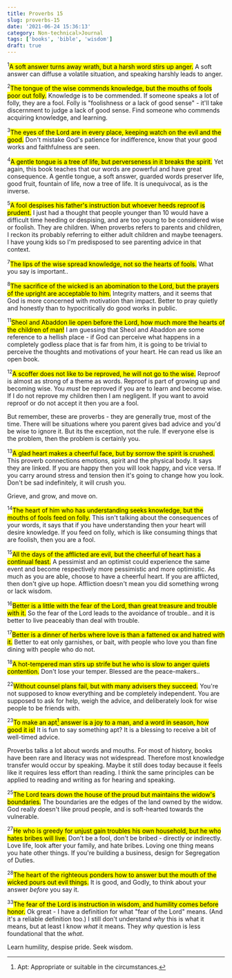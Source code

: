 ```yaml
---
title: Proverbs 15
slug: proverbs-15
date: '2021-06-24 15:36:13'
category: Non-technical>Journal
tags: ['books', 'bible', 'wisdom']
draft: true
---
```


$^{1}$<mark>A soft answer turns away wrath, but a harsh word stirs up
anger.</mark> A soft answer can diffuse a volatile situation, and speaking
harshly leads to anger.

$^{2}$<mark>The tongue of the wise commends knowledge, but the mouths of fools
poor out folly.</mark> Knowledge is to be commended. If someone speaks a lot of
folly, they are a fool. Folly is "foolishness or a lack of good sense" - it'll
take discernment to judge a lack of good sense. Find someone who commends
acquiring knowledge, and learning.

$^{3}$<mark>The eyes of the Lord are in every place, keeping watch on the evil
and the good.</mark> Don't mistake God's patience for indifference, know that
your good works and faithfulness are seen.

$^{4}$<mark>A gentle tongue is a tree of life, but perverseness in it breaks the
spirit.</mark> Yet again, this book teaches that our words are powerful and have
great consequence. A gentle tongue, a soft answer, guarded words preserver
life, good fruit, fountain of life, now a tree of life. It is unequivocal, as is
the inverse.

$^{5}$<mark>A fool despises his father's instruction but whoever heeds reproof
is prudent.</mark> I just had a thought that people younger than 10 would have a
difficult time heeding or despising, and are too young to be considered wise or
foolish. They are children. When proverbs refers to parents and children, I
reckon its probably referring to either adult children and maybe teenagers. I
have young kids so I'm predisposed to see parenting advice in that context.

$^{7}$<mark>The lips of the wise spread knowledge, not so the hearts of
fools.</mark> What you say is important..

$^{8}$<mark>The sacrifice of the wicked is an abomination to the Lord, but the
prayers of the upright are acceptable to him.</mark> Integrity matters, and it
seems that God is more concerned with motivation than impact. Better to pray
quietly and honestly than to hypocritically do good works in public.

$^{11}$<mark>Sheol and Abaddon lie open before the Lord, how much more the
hearts of the children of man!</mark> I am guessing that Sheol and Abaddon are
some reference to a hellish place - if God can perceive what happens in a
completely godless place that is far from him, it is going to be trivial
to perceive the thoughts and motivations of your heart. He can read us like an
open book.

$^{12}$<mark>A scoffer does not like to be reproved, he will not go to the
wise.</mark> Reproof is almost as strong of a theme as words. Reproof is part of
growing up and becoming wise. You _must_ be reproved if you are to learn and
become wise. If I do not reprove my children then I am negligent. If you want to
avoid reproof or do not accept it then you are a fool.

But remember, these are proverbs - they are generally true, most of the time.
There will be situations where you parent gives bad advice and you'd be wise to
ignore it. But its the exception, not the rule. If everyone else is the problem,
then the problem is certainly you.

$^{13}$<mark>A glad heart makes a cheerful face, but by sorrow the spirit is
crushed.</mark> This proverb connections emotions, spirit and the physical body.
It says they are linked. If you are happy then you will look happy, and vice
versa. If you carry around stress and tension then it's going to change how you
look. Don't be sad indefinitely, it will crush you.

Grieve, and grow, and move on.

$^{14}$<mark>The heart of him who has understanding seeks knowledge, but the
mouths of fools feed on folly.</mark> This isn't talking about the consequences
of your words, it says that if you have understanding then your heart will
desire knowledge. If you feed on folly, which is like consuming things that are
foolish, then you are a fool.

$^{15}$<mark>All the days of the afflicted are evil, but the cheerful of heart
has a continual feast.</mark> A pessimist and an optimist could experience the
same event and become respectively more pessimistic and more optimistic. As much
as you are able, choose to have a cheerful heart. If you are afflicted, then don't
give up hope. Affliction doesn't mean you did something wrong or lack wisdom.

$^{16}$<mark>Better is a little with the fear of the Lord, than great treasure and
trouble with it.</mark> So the fear of the Lord leads to the avoidance of
trouble.. and it is better to live peaceably than deal with trouble.

$^{17}$<mark>Better is a dinner of herbs where love is than a fattened ox and
hatred with it.</mark> Better to eat only garnishes, or bait, with people who
love you than fine dining with people who do not.

$^{18}$<mark>A hot-tempered man stirs up strife but he who is slow to anger
quiets contention.</mark> Don't lose your temper. Blessed are the peace-makers..

$^{22}$<mark>Without counsel plans fail, but with many advisers they
succeed.</mark> You're not supposed to know everything and be completely
independent. You are supposed to ask for help, weigh the advice, and
deliberately look for wise people to be friends with.

$^{23}$<mark>To make an apt[^1] answer is a joy to a man, and a word in season, how good it
is!</mark> It is fun to say something apt? It is a blessing to receive a bit of
well-timed advice.

Proverbs talks a lot about words and mouths. For most of history, books have
been rare and literacy was not widespread. Therefore most knowledge transfer
would occur by speaking. Maybe it still does today because it feels like it
requires less effort than reading. I think the same principles can be applied to
reading and writing as for hearing and speaking.

$^{25}$<mark>The Lord tears down the house of the proud but maintains the
widow's boundaries.</mark> The boundaries are the edges of the land owned by the
widow. God really doesn't like proud people, and is soft-hearted towards the
vulnerable.

$^{27}$<mark>He who is greedy for unjust gain troubles his own household, but he
who hates bribes will live.</mark> Don't be a fool, don't be bribed - directly
or indirectly. Love life, look after your family, and hate bribes. Loving one
thing means you hate other things. If you're building a business, design for
Segregation of Duties.

$^{28}$<mark>The heart of the righteous ponders how to answer but the mouth of
the wicked pours out evil things.</mark> It is good, and Godly, to think about
your answer _before_ you say it.

$^{33}$<mark>The fear of the Lord is instruction in wisdom, and humility comes
before honor.</mark> Ok great - I have a definition for what "fear of the Lord"
means. (And it's a reliable definition too.) I still don't understand _why_ this
is what it means, but at least I know _what_ it means. They _why_ question is
less foundational that the _what_.

Learn humility, despise pride. Seek wisdom.

[^1]: Apt: Appropriate or suitable in the circumstances.
